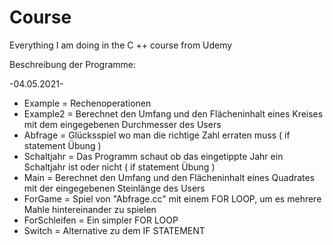 # Course
Everything I am doing in the C ++ course from Udemy

Beschreibung der Programme:

 -04.05.2021-

- Example = Rechenoperationen
- Example2 = Berechnet den Umfang und den Flächeninhalt eines Kreises mit dem eingegebenen Durchmesser des Users 
- Abfrage = Glücksspiel wo man die richtige Zahl erraten muss ( if statement Übung )
- Schaltjahr = Das Programm schaut ob das eingetippte Jahr ein Schaltjahr ist oder nicht ( if statement Übung )
- Main = Berechnet den Umfang und den Flächeninhalt eines Quadrates mit der eingegebenen Steinlänge des Users
- ForGame = Spiel von "Abfrage.cc" mit einem FOR LOOP, um es mehrere Mahle hintereinander zu spielen
- ForSchleifen = Ein simpler FOR LOOP
- Switch = Alternative zu dem IF STATEMENT
